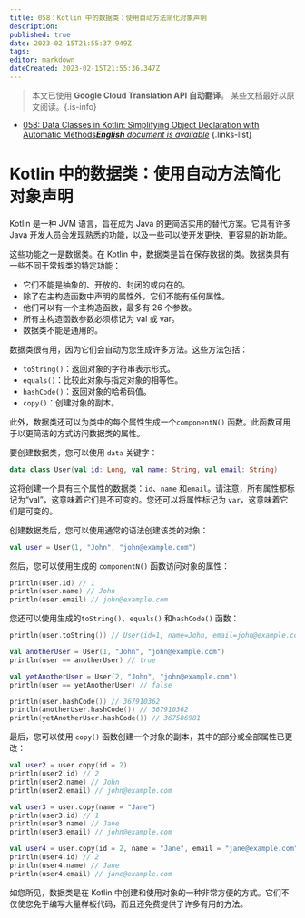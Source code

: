 ```yaml
---
title: 058：Kotlin 中的数据类：使用自动方法简化对象声明
description: 
published: true
date: 2023-02-15T21:55:37.949Z
tags: 
editor: markdown
dateCreated: 2023-02-15T21:55:36.347Z
---
```


> 本文已使用 **Google Cloud Translation API 自动翻译**。
某些文档最好以原文阅读。{.is-info}



- [058: Data Classes in Kotlin: Simplifying Object Declaration with Automatic Methods***English** document is available*](/en/Knowledge-base/Kotlin/Learning/058-data-classes-in-kotlin-simplifying-object-declaration-with-automatic-methods)
{.links-list}


# Kotlin 中的数据类：使用自动方法简化对象声明

Kotlin 是一种 JVM 语言，旨在成为 Java 的更简洁实用的替代方案。它具有许多 Java 开发人员会发现熟悉的功能，以及一些可以使开发更快、更容易的新功能。

这些功能之一是数据类。在 Kotlin 中，数据类是旨在保存数据的类。数据类具有一些不同于常规类的特定功能：

- 它们不能是抽象的、开放的、封闭的或内在的。
- 除了在主构造函数中声明的属性外，它们不能有任何属性。
- 他们可以有一个主构造函数，最多有 26 个参数。
- 所有主构造函数参数必须标记为 val 或 var。
- 数据类不能是通用的。

数据类很有用，因为它们会自动为您生成许多方法。这些方法包括：

- ```toString()```：返回对象的字符串表示形式。
- ```equals()```：比较此对象与指定对象的相等性。
- ```hashCode()```：返回对象的哈希码值。
- ```copy()```：创建对象的副本。

此外，数据类还可以为类中的每个属性生成一个```componentN()``` 函数。此函数可用于以更简洁的方式访问数据类的属性。

要创建数据类，您可以使用 ```data``` 关键字：

```kotlin
data class User(val id: Long, val name: String, val email: String)
```

这将创建一个具有三个属性的数据类：```id```、```name``` 和```email```。请注意，所有属性都标记为“val”，这意味着它们是不可变的。您还可以将属性标记为 ```var```，这意味着它们是可变的。

创建数据类后，您可以使用通常的语法创建该类的对象：

```kotlin
val user = User(1, "John", "john@example.com")
```

然后，您可以使用生成的 ```componentN()``` 函数访问对象的属性：

```kotlin
println(user.id) // 1
println(user.name) // John
println(user.email) // john@example.com
```

您还可以使用生成的```toString()```、```equals()``` 和```hashCode()``` 函数：

```kotlin
println(user.toString()) // User(id=1, name=John, email=john@example.com)

val anotherUser = User(1, "John", "john@example.com")
println(user == anotherUser) // true

val yetAnotherUser = User(2, "John", "john@example.com")
println(user == yetAnotherUser) // false

println(user.hashCode()) // 367910362
println(anotherUser.hashCode()) // 367910362
println(yetAnotherUser.hashCode()) // 367586981
```

最后，您可以使用 ```copy()``` 函数创建一个对象的副本，其中的部分或全部属性已更改：

```kotlin
val user2 = user.copy(id = 2)
println(user2.id) // 2
println(user2.name) // John
println(user2.email) // john@example.com

val user3 = user.copy(name = "Jane")
println(user3.id) // 1
println(user3.name) // Jane
println(user3.email) // john@example.com

val user4 = user.copy(id = 2, name = "Jane", email = "jane@example.com")
println(user4.id) // 2
println(user4.name) // Jane
println(user4.email) // jane@example.com
```

如您所见，数据类是在 Kotlin 中创建和使用对象的一种非常方便的方式。它们不仅使您免于编写大量样板代码，而且还免费提供了许多有用的方法。